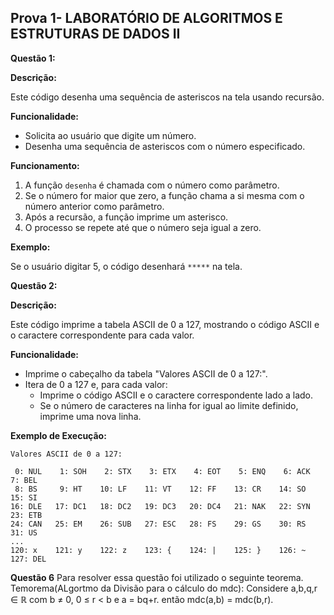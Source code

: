 ## Prova 1- LABORATÓRIO DE ALGORITMOS E ESTRUTURAS DE DADOS II

**Questão 1:**

**Descrição:**

Este código desenha uma sequência de asteriscos na tela usando recursão.

**Funcionalidade:**

* Solicita ao usuário que digite um número.
* Desenha uma sequência de asteriscos com o número especificado.

**Funcionamento:**

1. A função `desenha` é chamada com o número como parâmetro.
2. Se o número for maior que zero, a função chama a si mesma com o número anterior como parâmetro.
3. Após a recursão, a função imprime um asterisco.
4. O processo se repete até que o número seja igual a zero.

**Exemplo:**

Se o usuário digitar 5, o código desenhará `*****` na tela.

**Questão 2:**

**Descrição:**

Este código imprime a tabela ASCII de 0 a 127, mostrando o código ASCII e o caractere correspondente para cada valor.

**Funcionalidade:**

* Imprime o cabeçalho da tabela "Valores ASCII de 0 a 127:".
* Itera de 0 a 127 e, para cada valor:
    * Imprime o código ASCII e o caractere correspondente lado a lado.
    * Se o número de caracteres na linha for igual ao limite definido, imprime uma nova linha.

**Exemplo de Execução:**

```
Valores ASCII de 0 a 127:

 0: NUL    1: SOH    2: STX    3: ETX    4: EOT    5: ENQ    6: ACK    7: BEL  
 8: BS     9: HT    10: LF    11: VT    12: FF    13: CR    14: SO    15: SI   
16: DLE   17: DC1   18: DC2   19: DC3   20: DC4   21: NAK   22: SYN   23: ETB  
24: CAN   25: EM    26: SUB   27: ESC   28: FS    29: GS    30: RS    31: US   
...
120: x    121: y    122: z    123: {    124: |    125: }    126: ~    127: DEL  
```

**Questão 6**
Para resolver essa questão foi utilizado o seguinte teorema.
Temorema(ALgortmo da Divisão para o cálculo do mdc): Considere a,b,q,r ∈ ℝ com b ≠ 0, 0 ≤ r < b e a = bq+r. então
            mdc(a,b) = mdc(b,r).





